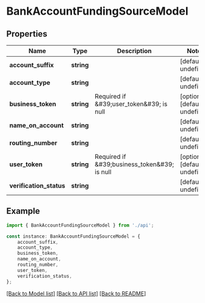 # BankAccountFundingSourceModel


## Properties

Name | Type | Description | Notes
------------ | ------------- | ------------- | -------------
**account_suffix** | **string** |  | [default to undefined]
**account_type** | **string** |  | [default to undefined]
**business_token** | **string** | Required if \&#39;user_token\&#39; is null | [optional] [default to undefined]
**name_on_account** | **string** |  | [default to undefined]
**routing_number** | **string** |  | [default to undefined]
**user_token** | **string** | Required if \&#39;business_token\&#39; is null | [optional] [default to undefined]
**verification_status** | **string** |  | [default to undefined]

## Example

```typescript
import { BankAccountFundingSourceModel } from './api';

const instance: BankAccountFundingSourceModel = {
    account_suffix,
    account_type,
    business_token,
    name_on_account,
    routing_number,
    user_token,
    verification_status,
};
```

[[Back to Model list]](../README.md#documentation-for-models) [[Back to API list]](../README.md#documentation-for-api-endpoints) [[Back to README]](../README.md)
